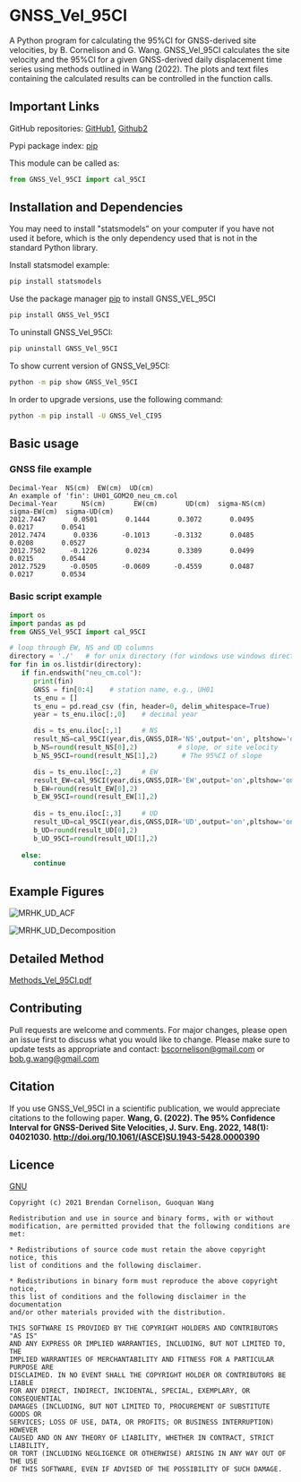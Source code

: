 # GNSS_Vel_95CI
A Python program for calculating the 95%CI for GNSS-derived site velocities, by B. Cornelison and G. Wang. GNSS_Vel_95CI calculates the site velocity and the 95%CI for a given GNSS-derived daily displacement time series using methods outlined in Wang (2022). The plots and text files containing the calculated results can be controlled in the function calls.

## Important Links
GitHub repositories: [GitHub1](https://github.com/bob-Github-2020), [Github2](https://github.com/BCornel)

Pypi package index: [pip](https://pypi.org/project/GNSS-VEL-95CI/)

This module can be called as:
```python
from GNSS_Vel_95CI import cal_95CI
```

## Installation and Dependencies
You may need to install "statsmodels" on your computer if you have not used it before, which is the only dependency used that is not in the standard Python library.

Install statsmodel example:
```bash
pip install statsmodels
```
Use the package manager [pip](https://pypi.org/project/GNSS-VEL-95CI/) to install GNSS_VEL_95CI
```bash
pip install GNSS_Vel_95CI
```
To uninstall GNSS_Vel_95CI:
```bash
pip uninstall GNSS_Vel_95CI
```

To show current version of GNSS_Vel_95CI:
```bash
python -m pip show GNSS_Vel_95CI
```
In order to upgrade versions, use the following command:
```bash
python -m pip install -U GNSS_Vel_CI95
```
## Basic usage
### GNSS file example
```
Decimal-Year  NS(cm)  EW(cm)  UD(cm)
An example of 'fin': UH01_GOM20_neu_cm.col
Decimal-Year      NS(cm)       EW(cm)       UD(cm)  sigma-NS(cm)  sigma-EW(cm)  sigma-UD(cm)
2012.7447       0.0501       0.1444       0.3072       0.0495       0.0217       0.0541
2012.7474       0.0336      -0.1013      -0.3132       0.0485       0.0208       0.0527
2012.7502      -0.1226       0.0234       0.3309       0.0499       0.0215       0.0544
2012.7529      -0.0505      -0.0609      -0.4559       0.0487       0.0217       0.0534
```
### Basic script example
```python
import os
import pandas as pd
from GNSS_Vel_95CI import cal_95CI

# loop through EW, NS and UD columns
directory = './'   # for unix directory (for windows use windows directory)
for fin in os.listdir(directory):
   if fin.endswith("neu_cm.col"):
      print(fin)
      GNSS = fin[0:4]    # station name, e.g., UH01
      ts_enu = []
      ts_enu = pd.read_csv (fin, header=0, delim_whitespace=True)
      year = ts_enu.iloc[:,0]    # decimal year

      dis = ts_enu.iloc[:,1]     # NS
      result_NS=cal_95CI(year,dis,GNSS,DIR='NS',output='on', pltshow='on')
      b_NS=round(result_NS[0],2)          # slope, or site velocity
      b_NS_95CI=round(result_NS[1],2)      # The 95%CI of slope

      dis = ts_enu.iloc[:,2]     # EW
      result_EW=cal_95CI(year,dis,GNSS,DIR='EW',output='on',pltshow='on')
      b_EW=round(result_EW[0],2)
      b_EW_95CI=round(result_EW[1],2)
    
      dis = ts_enu.iloc[:,3]     # UD
      result_UD=cal_95CI(year,dis,GNSS,DIR='UD',output='on',pltshow='on')
      b_UD=round(result_UD[0],2)
      b_UD_95CI=round(result_UD[1],2)
   
   else:
      continue
```
## Example Figures
![MRHK_UD_ACF](https://user-images.githubusercontent.com/65426380/144933002-c7eeab12-a110-4031-93b2-120011c5340f.png)

![MRHK_UD_Decomposition](https://user-images.githubusercontent.com/65426380/144967345-ca5b2264-c82e-46cf-8eed-a23d8466f6f9.png)
## Detailed Method
[Methods_Vel_95CI.pdf](https://github.com/bob-Github-2020/GNSS_Vel_95CI/files/7664316/Methods_Vel_95CI.pdf)
## Contributing
Pull requests are welcome and comments. For major changes, please open an issue first to discuss what you would like to change.
Please make sure to update tests as appropriate and contact: bscornelison@gmail.com or bob.g.wang@gmail.com
## Citation
If you use GNSS_Vel_95CI in a scientific publication, we would appreciate citations to the following paper.
**Wang, G. (2022). The 95% Confidence Interval for GNSS-Derived Site Velocities, J. Surv. Eng. 2022, 148(1): 04021030. http://doi.org/10.1061/(ASCE)SU.1943-5428.0000390**
## Licence
[GNU](https://opensource.org/licenses/BSD-2-Clause)
```
Copyright (c) 2021 Brendan Cornelison, Guoquan Wang

Redistribution and use in source and binary forms, with or without
modification, are permitted provided that the following conditions are met:

* Redistributions of source code must retain the above copyright notice, this
list of conditions and the following disclaimer.

* Redistributions in binary form must reproduce the above copyright notice,
this list of conditions and the following disclaimer in the documentation
and/or other materials provided with the distribution.

THIS SOFTWARE IS PROVIDED BY THE COPYRIGHT HOLDERS AND CONTRIBUTORS "AS IS"
AND ANY EXPRESS OR IMPLIED WARRANTIES, INCLUDING, BUT NOT LIMITED TO, THE
IMPLIED WARRANTIES OF MERCHANTABILITY AND FITNESS FOR A PARTICULAR PURPOSE ARE
DISCLAIMED. IN NO EVENT SHALL THE COPYRIGHT HOLDER OR CONTRIBUTORS BE LIABLE
FOR ANY DIRECT, INDIRECT, INCIDENTAL, SPECIAL, EXEMPLARY, OR CONSEQUENTIAL
DAMAGES (INCLUDING, BUT NOT LIMITED TO, PROCUREMENT OF SUBSTITUTE GOODS OR
SERVICES; LOSS OF USE, DATA, OR PROFITS; OR BUSINESS INTERRUPTION) HOWEVER
CAUSED AND ON ANY THEORY OF LIABILITY, WHETHER IN CONTRACT, STRICT LIABILITY,
OR TORT (INCLUDING NEGLIGENCE OR OTHERWISE) ARISING IN ANY WAY OUT OF THE USE
OF THIS SOFTWARE, EVEN IF ADVISED OF THE POSSIBILITY OF SUCH DAMAGE.
